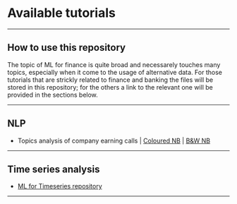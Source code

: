 # Available tutorials
***

## How to use this repository
The topic of ML for finance is quite broad and necessarely touches many topics, especially when it come to the usage of alternative data. For those tutorials that are strickly related to finance and banking the files will be stored in this repository; for the others a link to the relevant one will be provided in the sections below.
***

## NLP
- Topics analysis of company earning calls | [Coloured NB](https://github.com/kyaiooiayk/NLP-Natural-Language-Processing-Notes/blob/main/tutorials/Topics%20analysis%20of%20company%20earning%20calls.ipynb) | [B&W NB](https://github.com/kyaiooiayk/NLP-Natural-Language-Processing-Notes/blob/main/tutorials/GitHub_MD_rendering/Topics%20analysis%20of%20company%20earning%20calls.ipynb)
***

## Time series analysis
- [ML for Timeseries repository](https://github.com/kyaiooiayk/TimeSeries-Notes)
***
